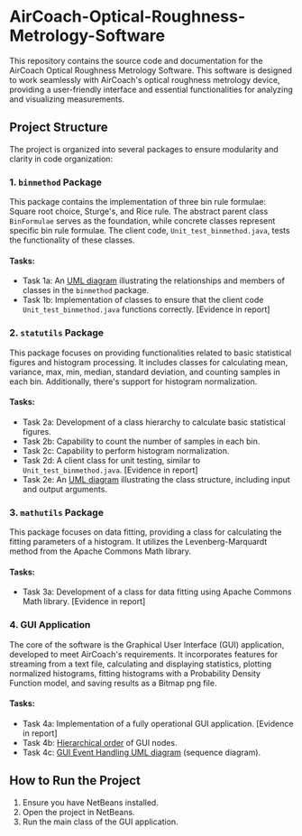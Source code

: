 # AirCoach-Optical-Roughness-Metrology-Software


This repository contains the source code and documentation for the AirCoach Optical Roughness Metrology Software. This software is designed to work seamlessly with AirCoach's optical roughness metrology device, providing a user-friendly interface and essential functionalities for analyzing and visualizing measurements.

## Project Structure

The project is organized into several packages to ensure modularity and clarity in code organization:

### 1. `binmethod` Package

This package contains the implementation of three bin rule formulae: Square root choice, Sturge's, and Rice rule. The abstract parent class `BinFormulae` serves as the foundation, while concrete classes represent specific bin rule formulae. The client code, `Unit_test_binmethod.java`, tests the functionality of these classes.

#### Tasks:
- Task 1a: An [UML diagram](path/to/UML_diagram_binmethod.png) illustrating the relationships and members of classes in the `binmethod` package.
- Task 1b: Implementation of classes to ensure that the client code `Unit_test_binmethod.java` functions correctly. [Evidence in report]

### 2. `statutils` Package

This package focuses on providing functionalities related to basic statistical figures and histogram processing. It includes classes for calculating mean, variance, max, min, median, standard deviation, and counting samples in each bin. Additionally, there's support for histogram normalization.

#### Tasks:
- Task 2a: Development of a class hierarchy to calculate basic statistical figures.
- Task 2b: Capability to count the number of samples in each bin.
- Task 2c: Capability to perform histogram normalization.
- Task 2d: A client class for unit testing, similar to `Unit_test_binmethod.java`. [Evidence in report]
- Task 2e: An [UML diagram](path/to/UML_diagram_statutils.png) illustrating the class structure, including input and output arguments.

### 3. `mathutils` Package

This package focuses on data fitting, providing a class for calculating the fitting parameters of a histogram. It utilizes the Levenberg-Marquardt method from the Apache Commons Math library.

#### Tasks:
- Task 3a: Development of a class for data fitting using Apache Commons Math library. [Evidence in report]

### 4. GUI Application

The core of the software is the Graphical User Interface (GUI) application, developed to meet AirCoach's requirements. It incorporates features for streaming from a text file, calculating and displaying statistics, plotting normalized histograms, fitting histograms with a Probability Density Function model, and saving results as a Bitmap png file.

#### Tasks:
- Task 4a: Implementation of a fully operational GUI application. [Evidence in report]
- Task 4b: [Hierarchical order](path/to/GUI_hierarchy.png) of GUI nodes.
- Task 4c: [GUI Event Handling UML diagram](path/to/GUI_event_handling.png) (sequence diagram).

## How to Run the Project

1. Ensure you have NetBeans installed.
2. Open the project in NetBeans.
3. Run the main class of the GUI application.

